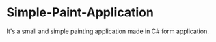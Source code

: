 # Simple-Paint-Application
It's a small and simple painting application made in C# form application. 
